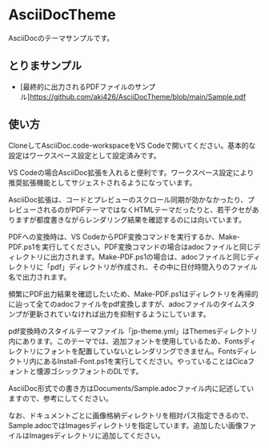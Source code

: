 # AsciiDocTheme

AsciiDocのテーマサンプルです。

## とりまサンプル

* [最終的に出力されるPDFファイルのサンプル]https://github.com/aki426/AsciiDocTheme/blob/main/Sample.pdf

## 使い方

CloneしてAsciiDoc.code-workspaceをVS Codeで開いてください。基本的な設定はワークスペース設定として設定済みです。

VS Codeの場合AsciiDoc拡張を入れると便利です。ワークスペース設定により推奨拡張機能としてサジェストされるようになっています。

AsciiDoc拡張は、コードとプレビューのスクロール同期が効かなかったり、プレビューされるのがPDFテーマではなくHTMLテーマだったりと、若干クセがありますが都度書きながらレンダリング結果を確認するのには向いています。

PDFへの変換時は、VS CodeからPDF変換コマンドを実行するか、Make-PDF.ps1を実行してください。PDF変換コマンドの場合はadocファイルと同じディレクトリに出力されます。Make-PDF.ps1の場合は、adocファイルと同じディレクトリに「pdf」ディレクトリが作成され、その中に日付時間入りのファイル名で出力されます。

頻繁にPDF出力結果を確認したいため、Make-PDF.ps1はディレクトリを再帰的に辿って全てのadocファイルをpdf変換しますが、adocファイルのタイムスタンプが更新されていなければ出力を抑制するようにしています。

pdf変換時のスタイルテーマファイル「jp-theme.yml」はThemesディレクトリ内にあります。このテーマでは、追加フォントを使用しているため、Fontsディレクトリにフォントを配置していないとレンダリングできません。Fontsディレクトリ内にあるInstall-Font.ps1を実行してください。やっていることはCicaフォントと懐源ゴシックフォントのDLです。

AsciiDoc形式での書き方はDocuments/Sample.adocファイル内に記述していますので、参考にしてください。

なお、ドキュメントごとに画像格納ディレクトリを相対パス指定できるので、Sample.adocではImagesディレクトリを指定しています。追加したい画像ファイルはImagesディレクトリに追加してください。
